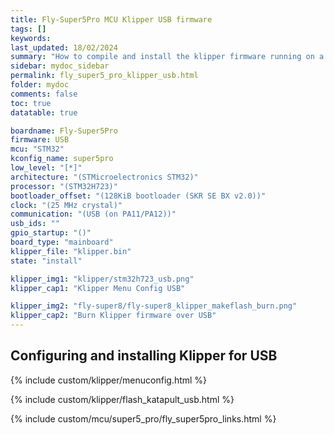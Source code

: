 ```yaml
---
title: Fly-Super5Pro MCU Klipper USB firmware
tags: []
keywords: 
last_updated: 18/02/2024
summary: "How to compile and install the klipper firmware running on a Fly-Super5Pro in USB mode"
sidebar: mydoc_sidebar
permalink: fly_super5_pro_klipper_usb.html
folder: mydoc
comments: false
toc: true
datatable: true

boardname: Fly-Super5Pro
firmware: USB
mcu: "STM32"
kconfig_name: super5pro
low_level: "[*]"
architecture: "(STMicroelectronics STM32)"
processor: "(STM32H723)"
bootloader_offset: "(128KiB bootloader (SKR SE BX v2.0))"
clock: "(25 MHz crystal)"
communication: "(USB (on PA11/PA12))"
usb_ids: ""
gpio_startup: "()"
board_type: "mainboard"
klipper_file: "klipper.bin"
state: "install"

klipper_img1: "klipper/stm32h723_usb.png"
klipper_cap1: "Klipper Menu Config USB"

klipper_img2: "fly-super8/fly-super8_klipper_makeflash_burn.png"
klipper_cap2: "Burn Klipper firmware over USB"
---
```


## Configuring and installing Klipper for USB

{% include custom/klipper/menuconfig.html %}

{% include custom/klipper/flash_katapult_usb.html %}

{% include custom/mcu/super5_pro/fly_super5pro_links.html %}
